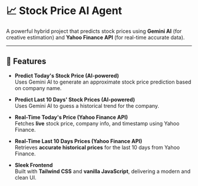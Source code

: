 # 📈 Stock Price AI Agent

A powerful hybrid project that predicts stock prices using **Gemini AI** (for creative estimation) and **Yahoo Finance API** (for real-time accurate data).

---

## 🚀 Features

- **Predict Today's Stock Price (AI-powered)**  
  Uses Gemini AI to generate an approximate stock price prediction based on company name.

- **Predict Last 10 Days' Stock Prices (AI-powered)**  
  Uses Gemini AI to guess a historical trend for the company.

- **Real-Time Today's Price (Yahoo Finance API)**  
  Fetches **live** stock price, company info, and timestamp using Yahoo Finance.

- **Real-Time Last 10 Days Prices (Yahoo Finance API)**  
  Retrieves **accurate historical prices** for the last 10 days from Yahoo Finance.

- **Sleek Frontend**  
  Built with **Tailwind CSS** and **vanilla JavaScript**, delivering a modern and clean UI.



